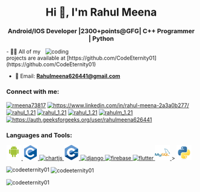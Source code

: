 <h1 align="center">Hi 👋, I'm Rahul Meena</h1>
<h3 align="center">Android/IOS Developer |2300+points@GFG| C++ Programmer | Python</h3>

<img align="right" alt="coding" width="400" src="https://user-images.githubusercontent.com/55389276/140866485-8fb1c876-9a8f-4d6a-98dc-08c4981eaf70.gif">
- 👨‍💻 All of my projects are available at [https://github.com/CodeEternity01](https://github.com/CodeEternity01)

- 📧 Email: **Rahulmeena626441@gmail.com**

<h3 align="left">Connect with me:</h3>
<p align="left">
<a href="https://twitter.com/rmeena73817" target="blank"><img align="center" src="https://raw.githubusercontent.com/rahuldkjain/github-profile-readme-generator/master/src/images/icons/Social/twitter.svg" alt="rmeena73817" height="30" width="40" /></a>
<a href="https://linkedin.com/in/https://www.linkedin.com/in/rahul-meena-2a3a0b277/" target="blank"><img align="center" src="https://raw.githubusercontent.com/rahuldkjain/github-profile-readme-generator/master/src/images/icons/Social/linked-in-alt.svg" alt="https://www.linkedin.com/in/rahul-meena-2a3a0b277/" height="30" width="40" /></a>
<a href="https://instagram.com/rahul_1.21" target="blank"><img align="center" src="https://raw.githubusercontent.com/rahuldkjain/github-profile-readme-generator/master/src/images/icons/Social/instagram.svg" alt="rahul_1.21" height="30" width="40" /></a>
<a href="https://www.codechef.com/users/rahul_1.21" target="blank"><img align="center" src="https://cdn.jsdelivr.net/npm/simple-icons@3.1.0/icons/codechef.svg" alt="rahul_1.21" height="30" width="40" /></a>
<a href="https://codeforces.com/profile/rahul_1.21" target="blank"><img align="center" src="https://raw.githubusercontent.com/rahuldkjain/github-profile-readme-generator/master/src/images/icons/Social/codeforces.svg" alt="rahul_1.21" height="30" width="40" /></a>
<a href="https://www.leetcode.com/rahulm_1.21" target="blank"><img align="center" src="https://raw.githubusercontent.com/rahuldkjain/github-profile-readme-generator/master/src/images/icons/Social/leet-code.svg" alt="rahulm_1.21" height="30" width="40" /></a>
<a href="https://auth.geeksforgeeks.org/user/https://auth.geeksforgeeks.org/user/rahulmeena626441" target="blank"><img align="center" src="https://raw.githubusercontent.com/rahuldkjain/github-profile-readme-generator/master/src/images/icons/Social/geeks-for-geeks.svg" alt="https://auth.geeksforgeeks.org/user/rahulmeena626441" height="30" width="40" /></a>
</p>

<h3 align="left">Languages and Tools:</h3>
<p align="left"> <a href="https://developer.android.com" target="_blank" rel="noreferrer"> <img src="https://raw.githubusercontent.com/devicons/devicon/master/icons/android/android-original-wordmark.svg" alt="android" width="40" height="40"/> </a> <a href="https://www.cprogramming.com/" target="_blank" rel="noreferrer"> <img src="https://raw.githubusercontent.com/devicons/devicon/master/icons/c/c-original.svg" alt="c" width="40" height="40"/> </a> <a href="https://www.chartjs.org" target="_blank" rel="noreferrer"> <img src="https://www.chartjs.org/media/logo-title.svg" alt="chartjs" width="40" height="40"/> </a> <a href="https://www.w3schools.com/cpp/" target="_blank" rel="noreferrer"> <img src="https://raw.githubusercontent.com/devicons/devicon/master/icons/cplusplus/cplusplus-original.svg" alt="cplusplus" width="40" height="40"/> </a> <a href="https://www.djangoproject.com/" target="_blank" rel="noreferrer"> <img src="https://cdn.worldvectorlogo.com/logos/django.svg" alt="django" width="40" height="40"/> </a> <a href="https://firebase.google.com/" target="_blank" rel="noreferrer"> <img src="https://www.vectorlogo.zone/logos/firebase/firebase-icon.svg" alt="firebase" width="40" height="40"/> </a> <a href="https://flutter.dev" target="_blank" rel="noreferrer"> <img src="https://www.vectorlogo.zone/logos/flutterio/flutterio-icon.svg" alt="flutter" width="40" height="40"/> </a> <a href="https://www.mysql.com/" target="_blank" rel="noreferrer"> <img src="https://raw.githubusercontent.com/devicons/devicon/master/icons/mysql/mysql-original-wordmark.svg" alt="mysql" width="40" height="40"/> </a> >  <a href="https://www.python.org" target="_blank" rel="noreferrer"> <img src="https://raw.githubusercontent.com/devicons/devicon/master/icons/python/python-original.svg" alt="python" width="40" height="40"/> </a> </p>


<p><img align="left" src="https://github-readme-stats.vercel.app/api/top-langs?username=codeeternity01&show_icons=true&locale=en&layout=compact" alt="codeeternity01" /></p>

<p>&nbsp;<img align="center" src="https://github-readme-stats.vercel.app/api?username=codeeternity01&show_icons=true&locale=en" alt="codeeternity01" /></p>

<p><img align="center" src="https://github-readme-streak-stats.herokuapp.com/?user=codeeternity01&" alt="codeeternity01" /></p>
